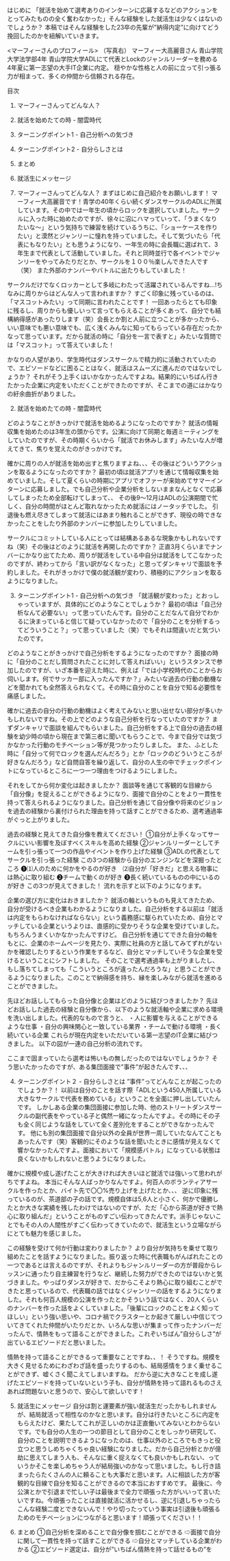 はじめに
「就活を始めて選考ありのインターンに応募するなどのアクションをとってみたものの全く奮わなかった」そんな経験をした就活生は少なくはないのでしょうか？
本稿ではそんな経験をした23卒の先輩が”納得内定”に向けてどう挽回したのかを紐解いていきます。


<マーフィーさんのプロフィール>
（写真右）
マーフィー大高麗音さん
青山学院大学法学部4年
青山学院大学ADLにて代表とLockのジャンルリーダーを務める
4年夏に第一志望の大手IT企業に内定。
穏やかな性格と人の前に立って引っ張る力が相まって、多くの仲間から信頼される存在。

目次
1. マーフィーさんってどんな人？
2. 就活を始めたての時 - 闇雲時代
3. ターニングポイント1 - 自己分析への気づき
4. ターニングポイント2 - 自分らしさとは
5. まとめ
6. 就活生にメッセージ



1. マーフィーさんってどんな人？
まずはじめに自己紹介をお願いします！
マーフィー大高麗音です！青学の40年くらい続くダンスサークルのADLに所属しています。その中では一年生の頃からロックを選択していました。サークルに入った時に始めたのですが、徐々に沼にハマっていって、「うまくなりたいな〜」という気持ちで練習を続けているうちに、「ショーケースを作りたい」と漠然とジャンリーに憧れを持っていました。そして気づいたら「代表にもなりたい」とも思うようになり、一年生の時に会長職に選ばれて、3年生まで代表として活動していました。それと同時並行で各イベントでジャンリーをやってみたりだとか、サークルを１００％楽しんできた人です（笑）
また外部のナンバーやバトルに出たりもしていました！

サークルだけでなくロッカーとして多岐にわたって活躍されているんですね...!ちなみに周りからはどんな人って言われますか？
すごく印象に残っているのは、「マスコットみたい」って同期に言われたことです！
一回あったらとても印象に残るし、周りからも優しいって言ってもらえることが多くあって、自分でも結構納得感があったりします（笑）会長とか割と人前に立つことが多かったから、いい意味でも悪い意味でも、広く浅くみんなに知ってもらっている存在だったかなって思っています。だから就活の時に「自分を一言で表すと」みたいな質問では「マスコット」って答えていました！

かなりの人望があり、学生時代はダンスサークルで精力的に活動されていたので、エピソードなどに困ることはなく、就活はスムーズに進んだのではないでしょうか？
それがそう上手くはいかなかったんですよね。結果的にいちばん行きたかった企業に内定をいただくことができたのですが、そこまでの道にはかなりの紆余曲折がありました。



2. 就活を始めたての時 - 闇雲時代

どのようなことがきっかけで就活を始めるようになったのですか？
就活の情報収集を始めたのは3年生の頭からです。公演に向けて同期と毎週ミーティングをしていたのですが、その時期くらいから「就活でお休みします」みたいな人が増えてきて、焦りを覚えたのがきっかけです。

確かに周りの人が就活を始め出すと焦りますよね、、、その後はどういうアクションを取るようになったのですか？
最初の頃は就活アプリを通じて情報収集を始めていました。そして夏くらいの時期にアプリでオファーが来始めてサマーインターンに応募しました。でも自己分析や企業分析をしないままなんとなくで応募してしまったため全部転けてしまって、、
その後9〜12月はADLの公演期間で忙しく、自分の時間がほとんど取れなかったため就活にはノータッチでした。
引退後も燃え尽きてしまって就活にはあまり触れることができず、現役の時できなかったことをしたり外部のナンバーに参加したりしていました。

サークルにコミットしている人にとっては結構あるあるな現象かもしれないですね（笑）その後はどのように就活を再開したのですか？
正直3月くらいまでナンバーにかなり出てたため、周りが就活をしている中自分は就活をしてこなかったのですが、終わってから「言い訳がなくなった」と思ってダンキャリで面談を予約しました。それがきっかけで僕の就活観が変わり、積極的にアクションを取るようになりました。

3. ターニングポイント1 - 自己分析への気づき
「就活観が変わった」とおっしゃっていますが、具体的にどのようなことでしょうか？
最初の頃は「自己分析なんて必要ない」って思っていたんです。自分のことだなんて自分でわかるに決まっていると信じて疑っていなかったので「自分のことを分析するってどういうこと？」って思っていました（笑）でもそれは間違いだと気づいたのです。

どのようなことがきっかけで自己分析をするようになったのですか？
面接の時に「自分のことだし質問されたことに対して答えればいい」というスタンスで参加したのですが、いざ本番を迎えた時に、例えば「では小学校時代のことからお伺いします。何でサッカー部に入ったんですか？」みたいな過去の行動の動機などを聞かれても全然答えられなくて。その時に自分のことを自分で知る必要性を痛感しました。

確かに過去の自分の行動の動機はよく考えてみないと思い出せない部分が多いかもしれないですね。その上でどのような自己分析を行なっていたのですか？
まずダンキャリで面談を組んでもらいました。自己分析をする上で自分の過去の経験を幼少時の頃から現在まで第三者に聞いてもらうことで、今まで自分では気づかなかった行動のモチベーション等が見つかったりしました。
また、ふとした時に「自分って何でロックを選んだんだろう」とか「ロックのどういうところが好きなんだろう」など自問自答を繰り返して、自分の人生の中でチェックポイントになっているところに一つ一つ理由をつけるようにしました。

それをしてから何か変化は起きましたか？
面談等を通じて客観的な目線から「自分像」を捉えることができるようになり、面接で自分のことをより一貫性を持って答えられるようになりました。自己分析を通じて自分像や将来のビジョンを過去の経験から裏付けられた理由を持って話すことができるため、選考通過率がぐっと上がりました。

過去の経験と見えてきた自分像を教えてください！
①自分が上手くなってサークルにいい影響を及ぼすべくスキルを高めた経験
②ジャンルリーダーとしてチームを引っ張って一つの作品やイベントを作り上げた経験
③ADLの代表としてサークルを引っ張った経験
この3つの経験から自分のエンジンなどを深掘ったところ
❶⑴人のために何かをやるのが好き　⑵自分が「好きだ」と思える物事には熱心に取り組む
❷チームで動くのが好き
❸長く続いているものの中にいるのが好き
この3つが見えてきました！
流れを示すと以下のようになります。


企業の選び方に変化はおきましたか？
就活の軸というものも見えてきたため、自分が受けるべき企業もわかるようになりました。自己分析をする以前は「就活は内定をもらわなければならない」という義務感に駆られていたため、自分とマッチしている企業というよりは、直感的に受かりそうな企業を受けていました。もちろんうまくいかなかったんですけど。
自己分析を通じてできた自分の軸をもとに、企業のホームページを見たり、実際に社員の方と話してみてずれがないかを確認したりするという作業をするなど、自分とマッチしていそうな企業を受けるということにシフトしました。
そのことで選考通過率も上がりましたし、もし落ちてしまっても「こういうところが違ったんだろうな」と思うことができるようになりました。このことで納得感を持ち、縁を楽しみながら就活を進めることができました。

先ほどお話ししてもらった自分像と企業はどのように結びつきましたか？
先ほどお話しした過去の経験と自分像から、以下のような就活軸や企業に求める環境を洗い出しました。代表的なもので言うと、
・人に影響を与えることができるような仕事
・自分の興味関心と一致している業界
・チームで動ける環境
・長く続いている企業
これらが現在内定をいただいている第一志望のIT企業に結びつきました。
以下の図が一連の自己分析の流れです。





ここまで固まっていたら選考は怖いもの無しだったのではないでしょうか？
そう思いたかったのですが、ある集団面接で”事件”が起きたんです、、、



4. ターニングポイント２ - 自分らしさとは
”事件”ってどんなことが起こったのでしょうか？！
以前は自分のことを話す際「ADLという450人所属している大きなサークルで代表を務めている」ということを全面に押し出していたんです。
しかしある企業の集団面接に参加した時、他のストリートダンスサークルの副代表をやっている子と偶然一緒になったんですよ。その時にその子も全く同じような話をしていて全く差別化をすることができなかったんです。
他にも別の集団面接で自分以外の全員が世界一周していたなんてこともあったんです（笑）客観的にそのような話を聞いたときに感情が見えなくて響かなかったんですよ。面接において「規模感バトル」になっている状態は良くないかもしれないと思うようになりました。

確かに規模や成し遂げたことが大きければ大きいほど就活では強いって思われがちですよね。
本当にそんな人ばっかりなんですよ。何百人のボランティアサークルを作ったとか、バイト先で〇〇%売り上げを上げたとか、、、
逆に印象に残っているのが、茶道部の子の話です。規模自体は5,6人と小さく、何かで優勝したとか大きな実績を残したわけではないのですが、ただ「心から茶道が好きで熱心に取り組んだ」ということがものすごい伝わってきたんです。派手じゃないことでもその人の人間性がすごく伝わってきていたので、就活生という立場ながらにとても魅力を感じました。

この経験を受けて何か行動は変わりましたか？
より自分が気持ちを乗せて取り組めたことを話すようになりました。振り返った時に代表職もがんばれたことの一つであるとは言えるのですが、それよりもジャンルリーダーの方が普段からレッスンに通ったり自主練習を行うなど、継続した努力ができたのではないかと気づきました。やっぱりダンスが好きで、だからこそより熱心に取り組むことができたと思っているので、代表職の話ではなくジャンリーの話をするようになりました。それも何百人規模の公演を作ったとかそういう話ではなく、20人くらいのナンバーを作った話をよくしていました。「後輩にロックのことをよく知ってほしい」という強い思いや、コロナ禍でクラスターとか起きて厳しい中信じてついてきてくれた仲間がいたりだとか、いろんな思いが集まって作ったナンバーだったんで、情熱をもって語ることができました。これぞいちばん”自分らしさ”が出ているエピソードだと思いました。

情熱を持って語ることができるって重要なことですね、、！
そうですね。規模を大きく見せるためにわざわざ話を盛ったりするのも、結局感情をうまく乗せることができず、嘘くさく聞こえてしまいますね。
だから逆に大きなことを成し遂げたエピソードを持っていないという子も、自分が情熱を持って語れるものさえあれば問題ないと思うので、安心して欲しいです！



5. 就活生にメッセージ
自分は割と運要素が強い就活生だったかもしれませんが、結局就活って相性なのかなと思います。自分は行きたいところに内定をもらえたけど、果たしてこれが正しいのかは正直働いてみないとわからないです。でも自分の人生の一つの節目として自分のことをしっかり研究して、自分のことを説明できるようになったのは、仕事以外のところでもきっと役立つと思うしめちゃくちゃ良い経験になりました。だから自己分析とかが億劫に思えてしまう人も、そんなに重く捉えなくても良いかもしれない、っていうかそこを楽しめちゃう人が結局強いのかなって思いました。もし行き詰まったらたくさんの人に頼ることも大事だと思います。人に相談した方が客観的な目線で自分を知ることができるので本当におすすめです。
最後に、今公演とかで引退まで忙しい子は最後まで全力で頑張った方がいいって言いたいですね。今頑張ったことは直接就活に活かせるし、逆に引退しちゃったらこんな経験二度とできないんで！やり切ったっていう事実は引退後も頑張るためのモチベーションにつながると思います！頑張ってください！！

6. まとめ
①自己分析を深めることで自分像を掴むことができる
⇨面接で自分に関して一貫性を持って話すことができる
⇨自分とマッチしている企業がわかる
②エピソード選定は、自分が”いちばん情熱を持って話せるもの”を
